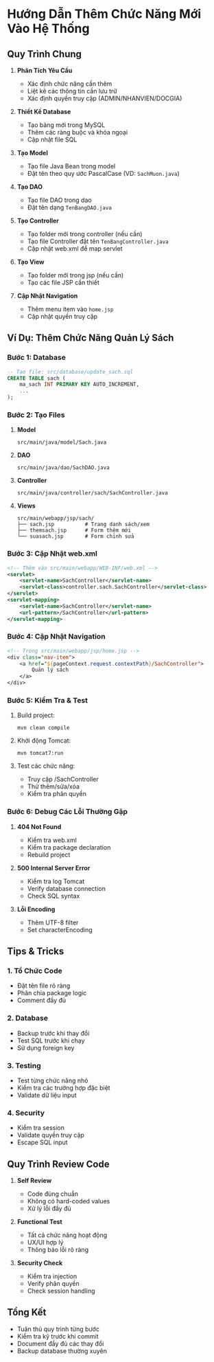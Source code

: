 # Hướng Dẫn Thêm Chức Năng Mới Vào Hệ Thống

## Quy Trình Chung
1. **Phân Tích Yêu Cầu**
   - Xác định chức năng cần thêm
   - Liệt kê các thông tin cần lưu trữ
   - Xác định quyền truy cập (ADMIN/NHANVIEN/DOCGIA)

2. **Thiết Kế Database**
   - Tạo bảng mới trong MySQL
   - Thêm các ràng buộc và khóa ngoại
   - Cập nhật file SQL

3. **Tạo Model**
   - Tạo file Java Bean trong model
   - Đặt tên theo quy ước PascalCase (VD: `SachMuon.java`)

4. **Tạo DAO**
   - Tạo file DAO trong dao
   - Đặt tên dạng `TenBangDAO.java`

5. **Tạo Controller**
   - Tạo folder mới trong controller (nếu cần)
   - Tạo file Controller đặt tên `TenBangController.java`
   - Cập nhật web.xml để map servlet

6. **Tạo View**
   - Tạo folder mới trong jsp (nếu cần)
   - Tạo các file JSP cần thiết

7. **Cập Nhật Navigation**
   - Thêm menu item vào `home.jsp`
   - Cập nhật quyền truy cập

## Ví Dụ: Thêm Chức Năng Quản Lý Sách

### Bước 1: Database
```sql
-- Tạo file: src/database/update_sach.sql
CREATE TABLE sach (
    ma_sach INT PRIMARY KEY AUTO_INCREMENT,
    ...
);
```

### Bước 2: Tạo Files
1. **Model**
   ```
   src/main/java/model/Sach.java
   ```

2. **DAO**
   ```
   src/main/java/dao/SachDAO.java
   ```

3. **Controller**
   ```
   src/main/java/controller/sach/SachController.java
   ```

4. **Views**
   ```
   src/main/webapp/jsp/sach/
   ├── sach.jsp          # Trang danh sách/xem
   ├── themsach.jsp      # Form thêm mới
   └── suasach.jsp       # Form chỉnh sửa
   ```

### Bước 3: Cập Nhật web.xml
```xml
<!-- Thêm vào src/main/webapp/WEB-INF/web.xml -->
<servlet>
    <servlet-name>SachController</servlet-name>
    <servlet-class>controller.sach.SachController</servlet-class>
</servlet>
<servlet-mapping>
    <servlet-name>SachController</servlet-name>
    <url-pattern>/SachController</url-pattern>
</servlet-mapping>
```

### Bước 4: Cập Nhật Navigation
```jsp
<!-- Trong src/main/webapp/jsp/home.jsp -->
<div class="nav-item">
    <a href="${pageContext.request.contextPath}/SachController">
        Quản lý sách
    </a>
</div>
```

### Bước 5: Kiểm Tra & Test
1. Build project:
   ```
   mvn clean compile
   ```

2. Khởi động Tomcat:
   ```
   mvn tomcat7:run
   ```

3. Test các chức năng:
   - Truy cập /SachController
   - Thử thêm/sửa/xóa
   - Kiểm tra phân quyền

### Bước 6: Debug Các Lỗi Thường Gặp

1. **404 Not Found**
   - Kiểm tra web.xml
   - Kiểm tra package declaration
   - Rebuild project

2. **500 Internal Server Error**
   - Kiểm tra log Tomcat
   - Verify database connection
   - Check SQL syntax

3. **Lỗi Encoding**
   - Thêm UTF-8 filter
   - Set characterEncoding

## Tips & Tricks

### 1. Tổ Chức Code
- Đặt tên file rõ ràng
- Phân chia package logic
- Comment đầy đủ

### 2. Database
- Backup trước khi thay đổi
- Test SQL trước khi chạy
- Sử dụng foreign key

### 3. Testing
- Test từng chức năng nhỏ
- Kiểm tra các trường hợp đặc biệt
- Validate dữ liệu input

### 4. Security
- Kiểm tra session
- Validate quyền truy cập
- Escape SQL input

## Quy Trình Review Code

1. **Self Review**
   - Code đúng chuẩn
   - Không có hard-coded values
   - Xử lý lỗi đầy đủ

2. **Functional Test**
   - Tất cả chức năng hoạt động
   - UX/UI hợp lý
   - Thông báo lỗi rõ ràng

3. **Security Check**
   - Kiểm tra injection
   - Verify phân quyền
   - Check session handling

## Tổng Kết
- Tuân thủ quy trình từng bước
- Kiểm tra kỹ trước khi commit
- Document đầy đủ các thay đổi
- Backup database thường xuyên